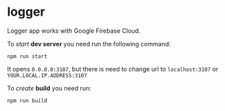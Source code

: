 # logger

Logger app works with Google Firebase Cloud.

To _start_ **dev server** you need run the following command:

```
npm run start
```

It opens `0.0.0.0:3107`, but there is need to change url to `localhost:3107` or `YOUR.LOCAL.IP.ADDRESS:3107`

To _create_ **build** you need run:

```
npm run build
```
